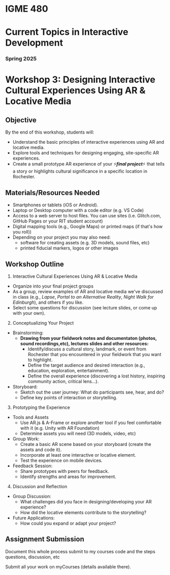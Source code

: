 # IGME 480

# Current Topics in Interactive Development

### Spring 2025

# Workshop 3: Designing Interactive Cultural Experiences Using AR & Locative Media

## Objective

By the end of this workshop, students will:

- Understand the basic principles of interactive experiences using AR and locative media.
- Explore tools and techniques for designing engaging, site-specific AR experiences.
- Create a small prototype AR experience of your :zap:***final project***:zap: that tells a story or highlights cultural significance in a specific location in Rochester.

## Materials/Resources Needed

- Smartphones or tablets (iOS or Android).
- Laptop or Desktop computer with a code editor (e.g. VS Code)
- Access to a web server to host files. You can use sites (i.e. Glitch.com, GitHub Pages or your RIT student account)
- Digital mapping tools (e.g., Google Maps) or printed maps (if that's how you roll))
- Depending on your project you may also need:
    - software for creating assets (e.g. 3D models, sound files, etc) 
    - printed fiducial markers, logos or other images

## Workshop Outline

1. Interactive Cultural Experiences Using AR & Locative Media
- Organize into your final project groups
- As a group, review examples of AR and locative media we've discussed in class (e.g., _Lapse_, _Portal to an Alternative Reality_, _Night Walk for Edinburgh_), and others if you like.
- Select some questions for discussion (see lecture slides, or come up with your own).

2. Conceptualizing Your Project
- Brainstorming:
    - **Drawing from your fieldwork notes and documentaton (photos, sound recordings,etc), lectures slides and other resources:**
        - Identify/discuss a cultural story, landmark, or event from Rochester that you encountered in your fieldwork that you want to highlight.
        - Define the target audience and desired interaction (e.g., education, exploration, entertainment).
        - Define the overall experience (discovering a lost history, inspiring community action, critical lens...).
- Storyboard:
    - Sketch out the user journey: What do participants see, hear, and do?
    - Define key points of interaction or storytelling.

3. Prototyping the Experience
- Tools and Assets
    - Use AR.js & A-Frame or explore another tool if you feel comfortable with it (e.g. Unity with AR Foundation)
    - Determine assets you will need (3D models, video, etc)
- Group Work:
    - Create a basic AR scene based on your storyboard (create the assets and code it).
    - Incorporate at least one interactive or locative element.
    - Test the experience on mobile devices.
- Feedback Session:
    - Share prototypes with peers for feedback.
    - Identify strengths and areas for improvement.

4. Discussion and Reflection
- Group Discussion:
    - What challenges did you face in designing/developing your AR experience?
    - How did the locative elements contribute to the storytelling?
- Future Applications:
    - How could you expand or adapt your project?

## Assignment Submission

Document this whole process submit to my courses
code and the steps questions, discussion, etc

Submit all your work on myCourses (details available there).
